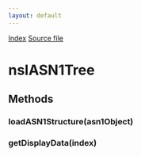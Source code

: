 ```yaml
---
layout: default
---
```

<div id='links'><a href="../index.html">Index</a>
<a href="http://dxr.mozilla.org/mozilla-central/source/security/manager/pki/public/nsIASN1Tree.idl">Source file</a>
</div>

# nsIASN1Tree #

## Methods ##

### loadASN1Structure(asn1Object) ###

### getDisplayData(index) ###

